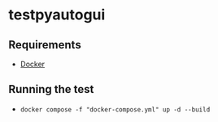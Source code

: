 # testpyautogui 

## Requirements
- [Docker](https://docs.docker.com/get-started/get-docker/)

## Running the test
- `docker compose -f "docker-compose.yml" up -d --build`